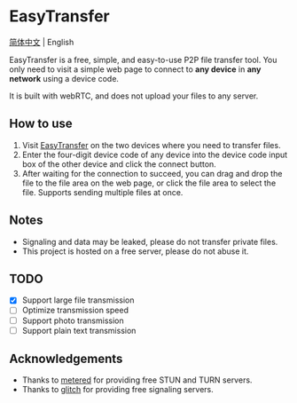 # EasyTransfer

[简体中文](README_cn.md) | English

EasyTransfer is a free, simple, and easy-to-use P2P file transfer tool. You only need to visit a simple web page to connect to **any device** in **any network** using a device code.

It is built with webRTC, and does not upload your files to any server.

## How to use

1. Visit [EasyTransfer](https://file.ch3nyang.top/) on the two devices where you need to transfer files.
2. Enter the four-digit device code of any device into the device code input box of the other device and click the connect button.
3. After waiting for the connection to succeed, you can drag and drop the file to the file area on the web page, or click the file area to select the file. Supports sending multiple files at once.

## Notes

- Signaling and data may be leaked, please do not transfer private files.
- This project is hosted on a free server, please do not abuse it.

## TODO

- [x] Support large file transmission
- [ ] Optimize transmission speed
- [ ] Support photo transmission
- [ ] Support plain text transmission

## Acknowledgements

- Thanks to [metered](https://www.metered.ca/) for providing free STUN and TURN servers.
- Thanks to [glitch](https://glitch.com/) for providing free signaling servers.
